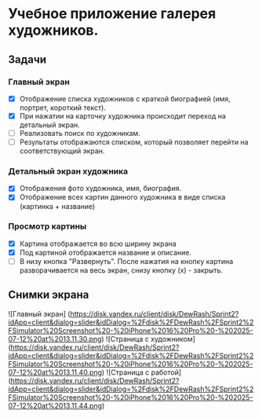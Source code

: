 # Учебное приложение галерея художников.

## Задачи
### Главный экран
- [x] Отображение списка художников с краткой биографией (имя, портрет, короткий текст).
- [x] При нажатии на карточку художника происходит переход на детальный экран.
- [ ] Реализовать поиск по художникам.
- [ ] Результаты отображаются списком, который позволяет перейти на соответствующий экран.
### Детальный экран художника
- [x] Отображения фото художника, имя, биография.
- [x] Отображение всех картин данного художника в виде списка (картинка + название)
### Просмотр картины
- [x] Картина отображается во всю ширину экрана
- [x] Под картиной отображается название и описание.
- [ ] В низу кнопка "Развернуть". После нажатия на кнопку картина разворачивается на весь экран, снизу кнопку (х) - закрыть.

## Снимки экрана
![Главный экран] (https://disk.yandex.ru/client/disk/DewRash/Sprint2?idApp=client&dialog=slider&idDialog=%2Fdisk%2FDewRash%2FSprint2%2FSimulator%20Screenshot%20-%20iPhone%2016%20Pro%20-%202025-07-12%20at%2013.11.30.png)
![Страница с художником] (https://disk.yandex.ru/client/disk/DewRash/Sprint2?idApp=client&dialog=slider&idDialog=%2Fdisk%2FDewRash%2FSprint2%2FSimulator%20Screenshot%20-%20iPhone%2016%20Pro%20-%202025-07-12%20at%2013.11.40.png)
![Страница с работой] (https://disk.yandex.ru/client/disk/DewRash/Sprint2?idApp=client&dialog=slider&idDialog=%2Fdisk%2FDewRash%2FSprint2%2FSimulator%20Screenshot%20-%20iPhone%2016%20Pro%20-%202025-07-12%20at%2013.11.44.png)
